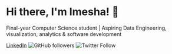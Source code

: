 # Hi there, I'm Imesha! 👋  
Final-year Computer Science student | Aspiring Data Engineering, visualization, analytics & software development

[LinkedIn](www.linkedin.com/in/imesha-kularathna-b505562b9) 
![GitHub followers](https://img.shields.io/github/followers/yourusername?style=social)
![Twitter Follow](https://img.shields.io/twitter/follow/yourhandle?style=social)
